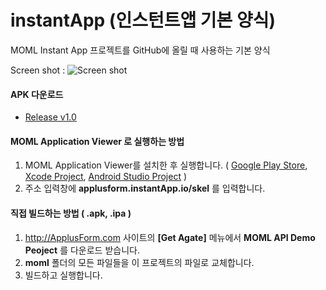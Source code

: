 # instantApp (인스턴트앱 기본 양식)
MOML Instant App 프로젝트를 GitHub에 올릴 때 사용하는 기본 양식

Screen shot :
![Screen shot](http://applusform.github.io/instantApp/screenshot1.png)

#### APK 다운로드
* [Release v1.0](https://github.com/applusform/instantApp/releases/download/v1.1/io.github.applusform.instantApp.apk)

#### MOML Application Viewer 로 실행하는 방법
1. MOML Application Viewer를 설치한 후 실행합니다. ( [Google Play Store](https://play.google.com/store/apps/details?id=org.mospi.momlappviewer), [Xcode Project](https://github.com/applusform/MOMLAppViewer_iOS), [Android Studio Project](https://github.com/applusform/MOMLAppViewer_Android_Studio) )
2. 주소 입력창에 **applusform.instantApp.io/skel** 를 입력합니다.

#### 직접 빌드하는 방법 ( .apk, .ipa )
1. http://ApplusForm.com 사이트의 **[Get Agate]** 메뉴에서 **MOML API Demo Peoject** 를 다운로드 받습니다.
2. **moml** 폴더의 모든 파일들을 이 프로젝트의 파일로 교체합니다.
3. 빌드하고 실행합니다.

